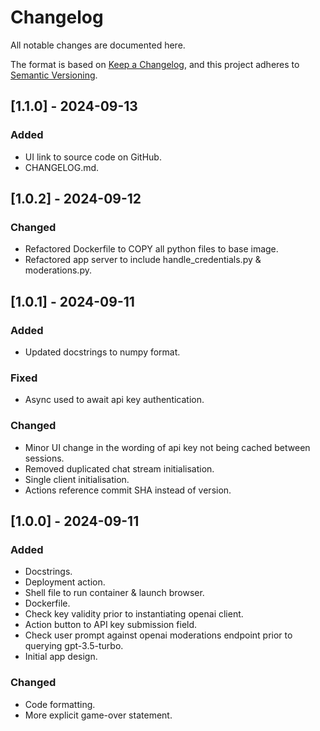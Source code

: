 # Changelog

All notable changes are documented here.

The format is based on [Keep a Changelog](https://keepachangelog.com/en/1.0.0/),
and this project adheres to [Semantic Versioning](https://semver.org/spec/v2.0.0.html).

## [1.1.0] - 2024-09-13

### Added

- UI link to source code on GitHub.
- CHANGELOG.md.


## [1.0.2] - 2024-09-12

### Changed

- Refactored Dockerfile to COPY all python files to base image.
- Refactored app server to include handle_credentials.py &
moderations.py.

## [1.0.1] - 2024-09-11

### Added

- Updated docstrings to numpy format.

### Fixed

- Async used to await api key authentication.

### Changed

- Minor UI change in the wording of api key not being cached between
sessions.
- Removed duplicated chat stream initialisation.
- Single client initialisation.
- Actions reference commit SHA instead of version.

## [1.0.0] - 2024-09-11

### Added

- Docstrings.
- Deployment action.
- Shell file to run container & launch browser.
- Dockerfile.
- Check key validity prior to instantiating openai client.
- Action button to API key submission field.
- Check user prompt against openai moderations endpoint prior to querying
gpt-3.5-turbo.
- Initial app design.

### Changed

- Code formatting.
- More explicit game-over statement.
